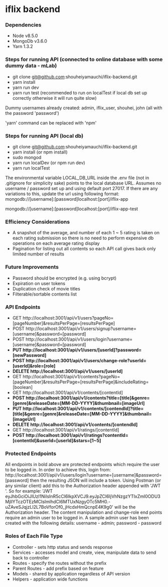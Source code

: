 # iflix backend

### Dependencies
  - Node v8.5.0
  - MongoDb v3.6.0
  - Yarn 1.3.2

### Steps for running API (connected to online database with some dummy data - mLab)
  - git clone git@github.com:shouheiyamauchi/iflix-backend.git
  - yarn install
  - yarn run dev
  - yarn run test (recommended to run on localTest if local db set up correctly otherwise it will run quite slow)

Dummy usernames already created: admin, iflix_user, shouhei, john (all with the password 'password')

'yarn' command can be replaced with 'npm'

### Steps for running API (local db)
  - git clone git@github.com:shouheiyamauchi/iflix-backend.git
  - yarn install (or npm install)
  - sudo mongod
  - yarn run localDev (or npm run dev)
  - yarn run localTest

The environmental variable LOCAL_DB_URL inside the .env file (not in .gitignore for simplicity sake) points to the local database URL. Assumes no username / password set up and using default port 27017. If there are any variations to this, update the url using following format:
mongodb://[username]:[password]localhost:[port]/iflix-app

mongodb://[username]:[password]localhost:[port]/iflix-app-test

### Efficiency Considerations
  - A snapshot of the average, and number of each 1 ~ 5 rating is taken on each rating submission so there is no need to perform expensive db operations on each average rating display
  - Pagination for listing out all contents so each API call gives back only limited number of results

### Future Improvements
  - Password should be encrypted (e.g. using bcrypt)
  - Expiration on user tokens
  - Duplication check of movie titles
  - Filterable/sortable contents list

### API Endpoints
  - GET http://localhost:3001/api/v1/users?pageNo=[pageNumber]&resultsPerPage=[resultsPerPage]
  - POST http://localhost:3001/api/v1/users/signup?username=[username]&password=[password]
  - POST http://localhost:3001/api/v1/users/login?username=[username]&password=[password]
  - **PUT http://localhost:3001/api/v1/users/[userId]?password=[newPassword]**
  - **POST http://localhost:3001/api/v1/users/change-role?userId=[userId]&role=[role]**
  - **DELETE http://localhost:3001/api/v1/users/[userId]**
  - GET http://localhost:3001/api/v1/contents?pageNo=[pageNumber]&resultsPerPage=[resultsPerPage]&includeRating=[boolean]
  - GET http://localhost:3001/api/v1/contents/[contentId]
  - **POST http://localhost:3001/api/v1/contents?title=[title]&genre=[genre]&releaseDate=[MM-DD-YYYY]&thumbnail=[imageUrl]**
  - **PUT http://localhost:3001/api/v1/contents/[contendId]?title=[title]&genre=[genre]&releaseDate=[MM-DD-YYYY]&thumbnail=[imageUrl]**
  - **DELETE http://localhost:3001/api/v1/contents/[contendId]**
  - GET http://localhost:3001/api/v1/ratings/[contentId]
  - **POST http://localhost:3001/api/v1/ratings?contentId=[contentId]&userId=[userId]&stars=[1~5]**

### Protected Endpoints
All endpoints in bold above are protected endpoints which require the user to be logged in. In order to achieve this, login from: http://localhost:3001/api/v1/users/login?username=[username]&password=[password] then the resulting JSON will include a token. Using Postman (or any similar client) add this to the Authorization header appended with 'JWT '. So for example: 'JWT eyJhbGciOiJIUzI1NiIsInR5cCI6IkpXVCJ9.eyJpZCI6IjVhNzgzYTIxZmI0ODU3MjllYTczOTEzMCIsImlhdCI6MTUxNzgyOTc5MH0.-uZAveSJqjzLI2L7BoVforOf0_jHcdxHmQcnpE4K9g0' will be the Authorization header. The content manipulation and change-role end points require an admin user to be logged in. A sample admin user has been created with the following details: username - admin; password - password

### Roles of Each File Type
  - Controller - sets http status and sends response
  - Services - accesses model and create, view, manipulate data to send back to controller
  - Routes - specify the routes without the prefix
  - Parent Routes - add prefix based on feature
  - Models - shared by application regardless of API version
  - Helpers - application wide functions
